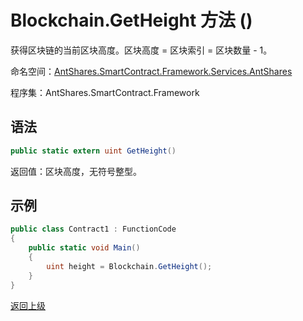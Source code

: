 # Blockchain.GetHeight 方法 ()

获得区块链的当前区块高度。区块高度 = 区块索引 = 区块数量 - 1。

命名空间：[AntShares.SmartContract.Framework.Services.AntShares](../../Neo.md)

程序集：AntShares.SmartContract.Framework

## 语法

```c#
public static extern uint GetHeight()
```

返回值：区块高度，无符号整型。

## 示例

```c#
public class Contract1 : FunctionCode
{
    public static void Main()
    {
        uint height = Blockchain.GetHeight();
    }
}
```



[返回上级](../Blockchain.md)